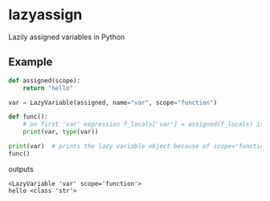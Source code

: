 # lazyassign
Lazily assigned variables in Python

## Example
```py
def assigned(scope):
    return "hello"

var = LazyVariable(assigned, name="var", scope="function")

def func():
    # on first 'var' expression f_locals['var'] = assigned(f_locals) is triggered
    print(var, type(var))

print(var)  # prints the lazy variable object because of scope="function"
func()
```
outputs
```
<LazyVariable 'var' scope='function'>
hello <class 'str'>
```
